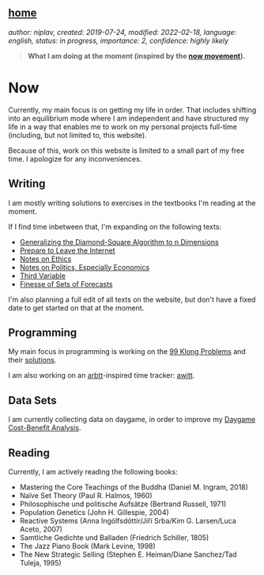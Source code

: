 [home](./index.md)
------------------

*author: niplav, created: 2019-07-24, modified: 2022-02-18, language: english, status: in progress, importance: 2, confidence: highly likely*

> __What I am doing at the moment (inspired by the
> [now movement](https://nownownow.com/about)).__

Now
====

Currently, my main focus is on getting my life in order. That includes
shifting into an equilibrium mode where I am independent and have
structured my life in a way that enables me to work on my personal
projects full-time (including, but not limited to, this website).

Because of this, work on this website is limited to a small part of my
free time. I apologize for any inconveniences.

Writing
-------

I am mostly writing solutions to exercises in the textbooks I'm reading
at the moment.

If I find time inbetween that, I'm expanding on the following texts:

* [Generalizing the Diamond-Square Algorithm to n Dimensions](./generalizing_diamond_square.html)
* [Prepare to Leave the Internet](./leave_the_internet.html)
* [Notes on Ethics](./notes_on_ethics.html)
* [Notes on Politics, Especially Economics](./notes_on_politics_especially_economics.html)
* [Third Variable](./third.html)
* [Finesse of Sets of Forecasts](./finesse.html)

I'm also planning a full edit of all texts on the website, but don't
have a fixed date to get started on that at the moment.

Programming
-----------

My main focus in programming is working on the [99
Klong Problems](./99_klong_problems.html) and their
[solutions](./99_problems_klong_solution.html).

I am also working on an [arbtt](https://arbtt.nomeata.de/)-inspired time
tracker: [awitt](https://github.com/niplav/awitt).

Data Sets
---------

I am currently collecting data on daygame, in order to improve my
[Daygame Cost-Benefit Analysis](./daygame_cost_benefit.html).

Reading
-------

Currently, I am actively reading the following books:

* Mastering the Core Teachings of the Buddha (Daniel M. Ingram, 2018)
* Naïve Set Theory (Paul R. Halmos, 1960)
* Philosophische und politische Aufsätze (Bertrand Russell, 1971)
* Population Genetics (John H. Gillespie, 2004)
* Reactive Systems (Anna Ingólfsdóttir/Jiří Srba/Kim G. Larsen/Luca Aceto, 2007)
* Samtliche Gedichte und Balladen (Friedrich Schiller, 1805)
* The Jazz Piano Book (Mark Levine, 1998)
* The New Strategic Selling (Stephen E. Heiman/Diane Sanchez/Tad Tuleja, 1995)
